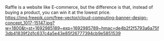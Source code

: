 Raffle is a website like E-commerce, but the difference is that, instead of buying a product, you can win it at the lowest price.
https://img.freepik.com/free-vector/cloud-computing-banner-design-concept_1017-15147.jpg?w=1800&t=st=1692985189~exp=1692985789~hmac=de4b2f2f5793a6a75f3db41839f2d1c637c4a5e43e85f26777394cb9e5851539
